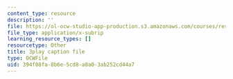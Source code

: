 ```yaml
---
content_type: resource
description: ''
file: https://ol-ocw-studio-app-production.s3.amazonaws.com/courses/res-18-008-calculus-revisited-complex-variables-differential-equations-and-linear-algebra-fall-2011/394f08fa8b6e5cd8a0a03ab252cd44a7_BOx8LRyr8mU.vtt
file_type: application/x-subrip
learning_resource_types: []
resourcetype: Other
title: 3play caption file
type: OCWFile
uid: 394f08fa-8b6e-5cd8-a0a0-3ab252cd44a7
---
```

